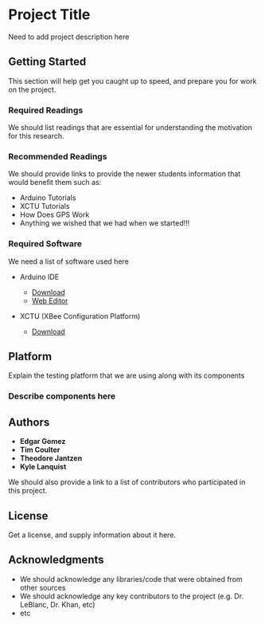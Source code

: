 # Project Title

Need to add project description here

## Getting Started

This section will help get you caught up to speed, and prepare you for work on the project.

### Required Readings
We should list readings that are essential for understanding the motivation for this research. 

### Recommended Readings
We should provide links to provide the newer students information that would benefit them such as:
* Arduino Tutorials
* XCTU Tutorials
* How Does GPS Work
* Anything we wished that we had when we started!!!

### Required Software

We need a list of software used here

* Arduino IDE
  * [Download](https://www.arduino.cc/en/Main/Software) 
  * [Web Editor](https://id.arduino.cc/cas/login;jsessionid=a0j4oq0w0tvo4q0zl8l4ywr1?service=https%3A%2F%2Fid.arduino.cc%2Fcas%2Foauth2.0%2FcallbackAuthorize)
  
* XCTU (XBee Configuration Platform)
  * [Download](https://www.digi.com/products/xbee-rf-solutions/xctu-software/xctu)



## Platform

Explain the testing platform that we are using along with its components

### Describe components here

## Authors

* **Edgar Gomez**
* **Tim Coulter**
* **Theodore Jantzen**
* **Kyle Lanquist**

We should also provide a link to a list of contributors who participated in this project.

## License

Get a license, and supply information about it here.

## Acknowledgments

* We should acknowledge any libraries/code that were obtained from other sources
* We should acknowledge any key contributors to the project (e.g. Dr. LeBlanc, Dr. Khan, etc)
* etc
